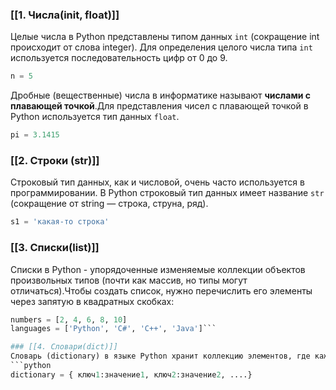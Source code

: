 ### [[1. Числа(init, float)]]
Целые числа в Python представлены типом данных `int` (сокращение int происходит от слова integer). Для определения целого числа типа `int` используется последовательность цифр от 0 до 9.
```python
n = 5
```
Дробные (вещественные) числа в информатике называют **числами с плавающей точкой**.Для представления чисел с плавающей точкой в Python используется тип данных `float`.
```python
pi = 3.1415 
```

### [[2. Cтроки (str)]]
Строковый тип данных, как и числовой, очень часто используется в программировании. В Python строковый тип данных имеет название `str` (сокращение от string — строка, струна, ряд).
```python
s1 = 'какая-то строка'
```

### [[3. Списки(list)]]
Списки в Python - упорядоченные изменяемые коллекции объектов произвольных типов (почти как массив, но типы могут отличаться).Чтобы создать список, нужно перечислить его элементы через запятую в квадратных скобках:
```python
numbers = [2, 4, 6, 8, 10]
languages = ['Python', 'C#', 'C++', 'Java']```

### [[4. Словари(dict)]]
Словарь (dictionary) в языке Python хранит коллекцию элементов, где каждый элемент имеет уникальный ключ и ассоциированое с ним некоторое значение.
```python
dictionary = { ключ1:значение1, ключ2:значение2, ....}
```

